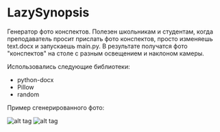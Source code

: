 # LazySynopsis
Генератор фото конспектов. 
Полезен школьникам и студентам, когда преподаватель просит прислать фото конспектов, просто изменяешь text.docx и запускаешь main.py. 
В результате получатся фото "конспектов" на столе с разным освещением и наклоном камеры. 

Использовались следующие библиотеки:
- python-docx
- Pillow 
- random

Пример сгенерированного фото:

![alt tag](https://i.ibb.co/WV5qW9M/1.png"1")​  ![alt tag](https://i.ibb.co/qLH8zzH/4.png")​ 

